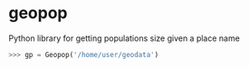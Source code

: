 # geopop
Python library for getting populations size given a place name

```python
>>> gp = Geopop('/home/user/geodata')
```
